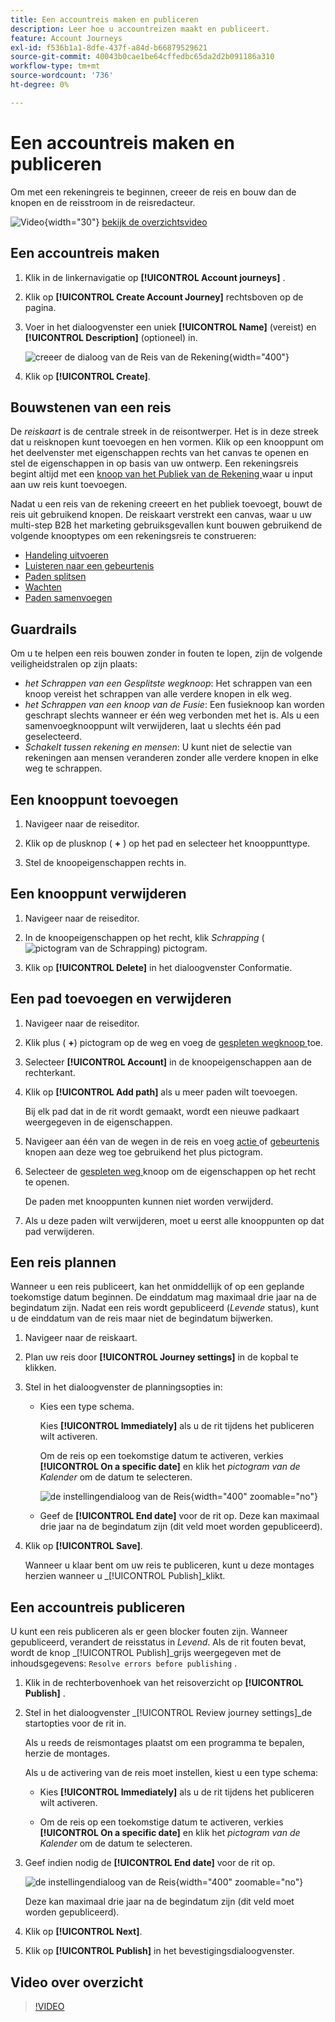 ```yaml
---
title: Een accountreis maken en publiceren
description: Leer hoe u accountreizen maakt en publiceert.
feature: Account Journeys
exl-id: f536b1a1-8dfe-437f-a84d-b66879529621
source-git-commit: 40043b0cae1be64cffedbc65da2d2b091186a310
workflow-type: tm+mt
source-wordcount: '736'
ht-degree: 0%

---
```


# Een accountreis maken en publiceren

Om met een rekeningreis te beginnen, creeer de reis en bouw dan de knopen en de reisstroom in de reisredacteur.

![ Video ](../../assets/do-not-localize/icon-video.svg){width="30"} [ bekijk de overzichtsvideo ](#overview-video)

## Een accountreis maken

1. Klik in de linkernavigatie op **[!UICONTROL Account journeys]** .

1. Klik op **[!UICONTROL Create Account Journey]** rechtsboven op de pagina.

1. Voer in het dialoogvenster een uniek **[!UICONTROL Name]** (vereist) en **[!UICONTROL Description]** (optioneel) in.

   ![ creeer de dialoog van de Reis van de Rekening ](./assets/account-journey-create-dialog.png){width="400"}

1. Klik op **[!UICONTROL Create]**.

## Bouwstenen van een reis

De _reiskaart_ is de centrale streek in de reisontwerper. Het is in deze streek dat u reisknopen kunt toevoegen en hen vormen. Klik op een knooppunt om het deelvenster met eigenschappen rechts van het canvas te openen en stel de eigenschappen in op basis van uw ontwerp. Een rekeningsreis begint altijd met een [ knoop van het Publiek van de Rekening ](./account-audience-nodes.md) waar u input aan uw reis kunt toevoegen.

Nadat u een reis van de rekening creeert en het publiek toevoegt, bouwt de reis uit gebruikend knopen. De reiskaart verstrekt een canvas, waar u uw multi-step B2B het marketing gebruiksgevallen kunt bouwen gebruikend de volgende knooptypes om een rekeningsreis te construeren:

* [Handeling uitvoeren](./action-nodes.md)
* [Luisteren naar een gebeurtenis](./listen-for-event-nodes.md)
* [Paden splitsen](./split-merge-paths-nodes.md)
* [Wachten](./wait-nodes.md)
* [Paden samenvoegen](./split-merge-paths-nodes.md)

## Guardrails

Om u te helpen een reis bouwen zonder in fouten te lopen, zijn de volgende veiligheidstralen op zijn plaats:

* _het Schrappen van een Gesplitste wegknoop_: Het schrappen van een knoop vereist het schrappen van alle verdere knopen in elk weg.
* _het Schrappen van een knoop van de Fusie_: Een fusieknoop kan worden geschrapt slechts wanneer er één weg verbonden met het is. Als u een samenvoegknooppunt wilt verwijderen, laat u slechts één pad geselecteerd.
* _Schakelt tussen rekening en mensen_: U kunt niet de selectie van rekeningen aan mensen veranderen zonder alle verdere knopen in elke weg te schrappen.

## Een knooppunt toevoegen

1. Navigeer naar de reiseditor.

1. Klik op de plusknop ( **+** ) op het pad en selecteer het knooppunttype.

1. Stel de knoopeigenschappen rechts in.

## Een knooppunt verwijderen

1. Navigeer naar de reiseditor.

1. In de knoopeigenschappen op het recht, klik _Schrapping_ ( ![ pictogram van de Schrapping ](../assets/do-not-localize/icon-delete.svg)) pictogram.

1. Klik op **[!UICONTROL Delete]** in het dialoogvenster Conformatie.

## Een pad toevoegen en verwijderen

1. Navigeer naar de reiseditor.

1. Klik plus ( **+**) pictogram op de weg en voeg de [ gespleten wegknoop ](./split-merge-paths-nodes.md#split-paths) toe.

1. Selecteer **[!UICONTROL Account]** in de knoopeigenschappen aan de rechterkant.

1. Klik op **[!UICONTROL Add path]** als u meer paden wilt toevoegen.

   Bij elk pad dat in de rit wordt gemaakt, wordt een nieuwe padkaart weergegeven in de eigenschappen.

1. Navigeer aan één van de wegen in de reis en voeg [ actie ](./action-nodes.md) of [ gebeurtenis ](./listen-for-event-nodes.md) knopen aan deze weg toe gebruikend het plus pictogram.

1. Selecteer de [ gespleten weg ](./split-merge-paths-nodes.md) knoop om de eigenschappen op het recht te openen.

   De paden met knooppunten kunnen niet worden verwijderd.

1. Als u deze paden wilt verwijderen, moet u eerst alle knooppunten op dat pad verwijderen.

## Een reis plannen

Wanneer u een reis publiceert, kan het onmiddellijk of op een geplande toekomstige datum beginnen. De einddatum mag maximaal drie jaar na de begindatum zijn. Nadat een reis wordt gepubliceerd (_Levende_ status), kunt u de einddatum van de reis maar niet de begindatum bijwerken.

1. Navigeer naar de reiskaart.

1. Plan uw reis door **[!UICONTROL Journey settings]** in de kopbal te klikken.

1. Stel in het dialoogvenster de planningsopties in:

   * Kies een type schema.

     Kies **[!UICONTROL Immediately]** als u de rit tijdens het publiceren wilt activeren.

     Om de reis op een toekomstige datum te activeren, verkies **[!UICONTROL On a specific date]** en klik het _pictogram van de Kalender_ om de datum te selecteren.

     ![ de instellingendialoog van de Reis ](./assets/account-journey-settings-dialog.png){width="400" zoomable="no"}

   * Geef de **[!UICONTROL End date]** voor de rit op. Deze kan maximaal drie jaar na de begindatum zijn (dit veld moet worden gepubliceerd).

1. Klik op **[!UICONTROL Save]**.

   Wanneer u klaar bent om uw reis te publiceren, kunt u deze montages herzien wanneer u _[!UICONTROL Publish]_klikt.

## Een accountreis publiceren

U kunt een reis publiceren als er geen blocker fouten zijn. Wanneer gepubliceerd, verandert de reisstatus in _Levend_. Als de rit fouten bevat, wordt de knop _[!UICONTROL Publish]_grijs weergegeven met de inhoudsgegevens: `Resolve errors before publishing` .

1. Klik in de rechterbovenhoek van het reisoverzicht op **[!UICONTROL Publish]** .

1. Stel in het dialoogvenster _[!UICONTROL Review journey settings]_de startopties voor de rit in.

   Als u reeds de reismontages plaatst om een programma te bepalen, herzie de montages.

   Als u de activering van de reis moet instellen, kiest u een type schema:

   * Kies **[!UICONTROL Immediately]** als u de rit tijdens het publiceren wilt activeren.

   * Om de reis op een toekomstige datum te activeren, verkies **[!UICONTROL On a specific date]** en klik het _pictogram van de Kalender_ om de datum te selecteren.

1. Geef indien nodig de **[!UICONTROL End date]** voor de rit op.

   ![ de instellingendialoog van de Reis ](./assets/journey-publish-dialog.png){width="400" zoomable="no"}

   Deze kan maximaal drie jaar na de begindatum zijn (dit veld moet worden gepubliceerd).

1. Klik op **[!UICONTROL Next]**.

1. Klik op **[!UICONTROL Publish]** in het bevestigingsdialoogvenster.

## Video over overzicht

>[!VIDEO](https://video.tv.adobe.com/v/3443204/?learn=on)
